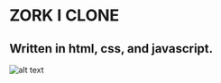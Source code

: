 # ZORK I CLONE
## Written in html, css, and javascript.
![alt text](https://github.com/reshinto/zork-I-adventure-game/raw/master/images/sample.png "sample")
